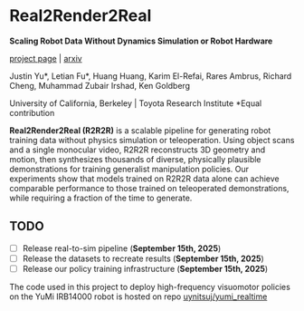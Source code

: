 # Real2Render2Real
**Scaling Robot Data Without Dynamics Simulation or Robot Hardware**

[project page](real2render2real.com) | [arxiv](https://arxiv.org/abs/2505.09601)

Justin Yu*, Letian Fu*, Huang Huang, Karim El-Refai, Rares Ambrus, Richard Cheng, Muhammad Zubair Irshad, Ken Goldberg

University of California, Berkeley | Toyota Research Institute
*Equal contribution

**Real2Render2Real (R2R2R)** is a scalable pipeline for generating robot training data without physics simulation or teleoperation. Using object scans and a single monocular video, R2R2R reconstructs 3D geometry and motion, then synthesizes thousands of diverse, physically plausible demonstrations for training generalist manipulation policies. Our experiments show that models trained on R2R2R data alone can achieve comparable performance to those trained on teleoperated demonstrations, while requiring a fraction of the time to generate.

## TODO
- [ ] Release real-to-sim pipeline (**September 15th, 2025**)
- [ ] Release the datasets to recreate results (**September 15th, 2025**)
- [ ] Release our policy training infrastructure (**September 15th, 2025**)

The code used in this project to deploy high-frequency visuomotor policies on the YuMi IRB14000 robot is hosted on repo [uynitsuj/yumi_realtime](https://github.com/uynitsuj/yumi_realtime)
